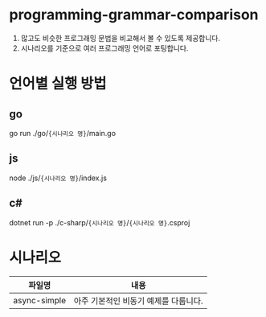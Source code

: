 # programming-grammar-comparison

1. 많고도 비슷한 프로그래밍 문법을 비교해서 볼 수 있도록 제공합니다.
1. 시나리오를 기준으로 여러 프로그래밍 언어로 포팅합니다.

# 언어별 실행 방법

## go

go run ./go/`{시나리오 명}`/main.go

## js

node ./js/`{시나리오 명}`/index.js

## c#

dotnet run -p ./c-sharp/`{시나리오 명}`/`{시나리오 명}`.csproj

# 시나리오

| 파일명       | 내용                                  |
| ------------ | ------------------------------------- |
| async-simple | 아주 기본적인 비동기 예제를 다룹니다. |
